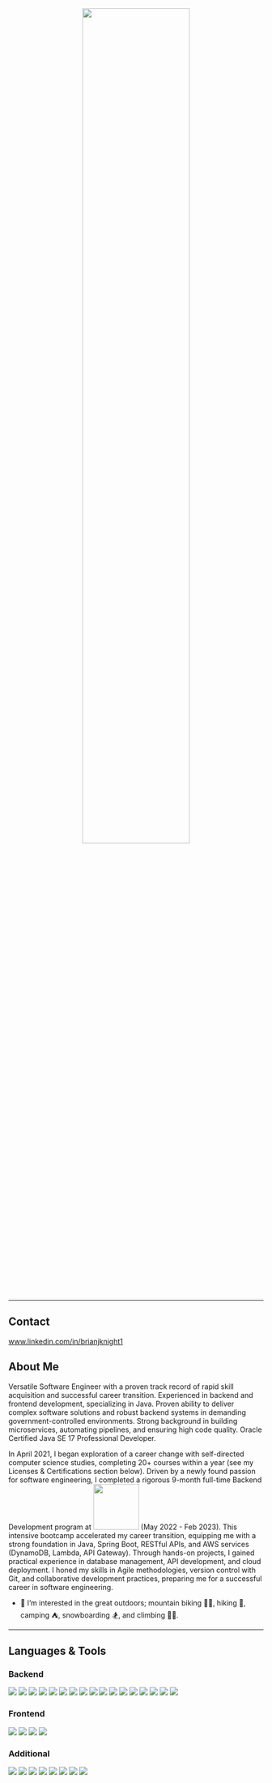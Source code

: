 <div align="center"> 
<img src=https://user-images.githubusercontent.com/92756599/205699837-266a97d4-570e-4d59-a77f-9dda428f4795.gif style="width:65%;margin-left:auto;margin-right:auto">
</div>

---
## Contact
www.linkedin.com/in/brianjknight1

## About Me
Versatile Software Engineer with a proven track record of rapid skill acquisition and successful career transition. Experienced in backend and frontend development, specializing in Java. Proven ability to deliver complex software solutions and robust backend systems in demanding government-controlled environments. Strong background in building microservices, automating pipelines, and ensuring high code quality. Oracle Certified Java SE 17 Professional Developer.

In April 2021, I began exploration of a career change with self-directed computer science studies, completing 20+ courses within a year (see my Licenses & Certifications section below). Driven by a newly found passion for software engineering, I completed a rigorous 9-month full-time Backend Development program at [<img src="https://user-images.githubusercontent.com/92756599/194363668-e035a8ce-e9f1-4902-8d11-74987025eb0a.png" width="90">](https://www.bloomtech.com/courses/backend-development) (May 2022 - Feb 2023). This intensive bootcamp accelerated my career transition, equipping me with a strong foundation in Java, Spring Boot, RESTful APIs, and AWS services (DynamoDB, Lambda, API Gateway). Through hands-on projects, I gained practical experience in database management, API development, and cloud deployment. I honed my skills in Agile methodologies, version control with Git, and collaborative development practices, preparing me for a successful career in software engineering.

- 👀 I’m interested in the great outdoors; mountain biking 🚵‍♂️, hiking 🥾, camping ⛺, snowboarding 🏂, and climbing 🧗‍♂️.
  
---

## Languages & Tools
### Backend
<img src="https://img.shields.io/badge/Java-%23ED8B00.svg?style=for-the-badge&logo=Java&logoColor=white">  <img src="https://img.shields.io/badge/IntelliJ%20IDEA-F71F15.svg?style=for-the-badge&logo=intellij-idea&logoColor=white">  <img src="https://img.shields.io/badge/Spring%20Boot-%236AB74A.svg?style=for-the-badge&logo=Spring&logoColor=white">  <img src="https://img.shields.io/badge/RESTful%20APIs-F563FE.svg?style=for-the-badge&logo=REST&logoColor=white">  <img src="https://img.shields.io/badge/PostgreSQL-4D73B6?style=for-the-badge&logo=postgresql&logoColor=white">  <img src="https://img.shields.io/badge/AWS%20DynamoDB-4053D6?style=for-the-badge&logo=Amazon%20DynamoDB&logoColor=white">  <img src="https://img.shields.io/badge/AWS%20Lambda-F68B1A.svg?style=for-the-badge&logo=awslambda&logoColor=white">  <img src="https://img.shields.io/badge/AWS%20API%20Gateway-821BE7.svg?style=for-the-badge&logo=amazon-aws&logoColor=white">  <img src="https://img.shields.io/badge/AWS%20CloudFormation-EF216C.svg?style=for-the-badge&logo=amazon-aws&logoColor=white">  <img src="https://img.shields.io/badge/Gradle-06520A.svg?style=for-the-badge&logo=gradle&logoColor=white">  <img src="https://img.shields.io/badge/JPA-BFAF67.svg?style=for-the-badge&logo=JakartaPersistence&logoColor=white">  <img src="https://img.shields.io/badge/JSON-B0B0AD.svg?style=for-the-badge&logo=JSON&logoColor=white">  <img src="https://img.shields.io/badge/Docker-2775E0.svg?style=for-the-badge&logo=Docker&logoColor=white"> <img src="https://img.shields.io/badge/Dagger-A15944.svg?style=for-the-badge&logo=Dagger&logocolor=white">  <img src="https://img.shields.io/badge/JUnit-ECC510.svg?style=for-the-badge&logo=junit&logocolor=white">  <img src="https://img.shields.io/badge/Mockito-DCE53C.svg?style=for-the-badge&logo=Mockito&logocolor=white">  <img src="https://img.shields.io/badge/PlantUML-BD1327.svg?style=for-the-badge&logo=PlantUML&logocolor=white"> 
### Frontend
<img src="https://img.shields.io/badge/HTML-A1581B.svg?style=for-the-badge&logo=HTML&logocolor=white">  <img src="https://img.shields.io/badge/CSS-E66CF2.svg?style=for-the-badge&logo=CSS&logocolor=white">  <img src="https://img.shields.io/badge/JavaScript-F79015.svg?style=for-the-badge&logo=JavaScript&logocolor=white">  <img src="https://img.shields.io/badge/Visual%20Studio%20Code-0078d7.svg?style=for-the-badge&logo=visual-studio-code&logoColor=white">  
### Additional
<img src="https://img.shields.io/badge/github-%234F4D4C.svg?style=for-the-badge&logo=github&logoColor=white">  <img src="https://img.shields.io/badge/git-%23F05033.svg?style=for-the-badge&logo=git&logoColor=white">  <img src="https://img.shields.io/badge/Slack-4A154B?style=for-the-badge&logo=slack&logoColor=white">  <img src="https://img.shields.io/badge/Jira-0078d7.svg?style=for-the-badge&logo=Jira&logoColor=white">  <img src="https://img.shields.io/badge/Windows-0078d7?style=for-the-badge&logo=windows&logoColor=white">  <img src="https://img.shields.io/badge/Trello-0078d7.svg?style=for-the-badge&logo=Trello&logocolor=white">  <img src="https://img.shields.io/badge/Dynamics%20365-0078d7.svg?style=for-the-badge&logo=microsoft&logoColor=white">  <img src="https://img.shields.io/badge/SalesForce-0078d7.svg?style=for-the-badge&logo=salesforce&logoColor=white">  

<!---
brianjknight/brianjknight is a ✨ special ✨ repository because its `README.md` (this file) appears on your GitHub profile.
You can click the Preview link to take a look at your changes.
--->
